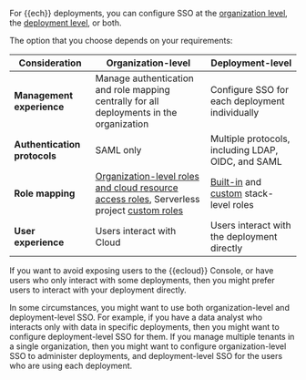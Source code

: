 For {{ech}} deployments, you can configure SSO at the [organization level](/deploy-manage/users-roles/cloud-organization/configure-saml-authentication.md), the [deployment level](/deploy-manage/users-roles/cluster-or-deployment-auth.md), or both.

The option that you choose depends on your requirements:

| Consideration | Organization-level | Deployment-level |
| --- | --- | --- |
| **Management experience** | Manage authentication and role mapping centrally for all deployments in the organization | Configure SSO for each deployment individually |
| **Authentication protocols** | SAML only | Multiple protocols, including LDAP, OIDC, and SAML |
| **Role mapping** | [Organization-level roles and cloud resource access roles](../../../deploy-manage/users-roles/cloud-organization/user-roles.md), Serverless project [custom roles](/deploy-manage/users-roles/serverless-custom-roles.md) | [Built-in](elasticsearch://reference/elasticsearch/roles.md) and [custom](../../../deploy-manage/users-roles/cluster-or-deployment-auth/defining-roles.md) stack-level roles |
| **User experience** | Users interact with Cloud | Users interact with the deployment directly |

If you want to avoid exposing users to the {{ecloud}} Console, or have users who only interact with some deployments, then you might prefer users to interact with your deployment directly.

In some circumstances, you might want to use both organization-level and deployment-level SSO. For example, if you have a data analyst who interacts only with data in specific deployments, then you might want to configure deployment-level SSO for them. If you manage multiple tenants in a single organization, then you might want to configure organization-level SSO to administer deployments, and deployment-level SSO for the users who are using each deployment.